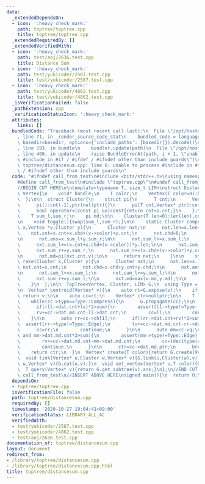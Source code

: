```yaml
---
data:
  _extendedDependsOn:
  - icon: ':heavy_check_mark:'
    path: toptree/toptree.cpp
    title: toptree/toptree.cpp
  _extendedRequiredBy: []
  _extendedVerifiedWith:
  - icon: ':heavy_check_mark:'
    path: test/aoj/2636.test.cpp
    title: Distance Sum
  - icon: ':heavy_check_mark:'
    path: test/yukicoder/2587.test.cpp
    title: test/yukicoder/2587.test.cpp
  - icon: ':heavy_check_mark:'
    path: test/yukicoder/4862.test.cpp
    title: test/yukicoder/4862.test.cpp
  _isVerificationFailed: false
  _pathExtension: cpp
  _verificationStatusIcon: ':heavy_check_mark:'
  attributes:
    links: []
  bundledCode: "Traceback (most recent call last):\n  File \"/opt/hostedtoolcache/Python/3.9.2/x64/lib/python3.9/site-packages/onlinejudge_verify/documentation/build.py\"\
    , line 71, in _render_source_code_stat\n    bundled_code = language.bundle(stat.path,\
    \ basedir=basedir, options={'include_paths': [basedir]}).decode()\n  File \"/opt/hostedtoolcache/Python/3.9.2/x64/lib/python3.9/site-packages/onlinejudge_verify/languages/cplusplus.py\"\
    , line 193, in bundle\n    bundler.update(path)\n  File \"/opt/hostedtoolcache/Python/3.9.2/x64/lib/python3.9/site-packages/onlinejudge_verify/languages/cplusplus_bundle.py\"\
    , line 400, in update\n    raise BundleErrorAt(path, i + 1, \"unable to process\
    \ #include in #if / #ifdef / #ifndef other than include guards\")\nonlinejudge_verify.languages.cplusplus_bundle.BundleErrorAt:\
    \ toptree/distancesum.cpp: line 6: unable to process #include in #if / #ifdef\
    \ / #ifndef other than include guards\n"
  code: "#ifndef call_from_test\n#include <bits/stdc++.h>\nusing namespace std;\n\n\
    #define call_from_test\n#include \"toptree.cpp\"\n#undef call_from_test\n\n#endif\n\
    //BEGIN CUT HERE\n\ntemplate<typename T, size_t LIM>\nstruct DistanceSum{\n  struct\
    \ Vertex{\n    void* handle;\n    T color;\n    Vertex(T color=0):handle(nullptr),color(color){}\n\
    \  };\n\n  struct Cluster{\n    struct pi{\n      T cnt;\n      Vertex* ptr;\n\
    \      pi():cnt(-1),ptr(nullptr){}\n      pi(T cnt,Vertex* ptr):cnt(cnt),ptr(ptr){}\n\
    \      bool operator<(const pi &o)const{return cnt<o.cnt;}\n    };\n\n    T len,cnt,chd,ans;\n\
    \    T sum_l,sum_r;\n    pi md;\n\n    Cluster(T len=0):len(len),cnt(0),chd(0),ans(0),sum_l(0),sum_r(0){}\n\
    \n    void toggle(){swap(sum_l,sum_r);}\n\n    static Cluster compress(Cluster\
    \ x,Vertex *v,Cluster y){\n      Cluster nxt;\n      nxt.len=x.len+y.len;\n  \
    \    nxt.cnt=x.cnt+x.chd+(v->color)+y.cnt;\n      nxt.chd=0;\n      assert(y.chd==0);\n\
    \n      nxt.ans=x.sum_l+y.sum_r;\n\n      nxt.sum_l+=x.sum_l;\n      nxt.sum_l+=y.sum_l;\n\
    \      nxt.sum_l+=(x.cnt+x.chd+(v->color))*y.len;\n\n      nxt.sum_r+=x.sum_r;\n\
    \      nxt.sum_r+=y.sum_r;\n      nxt.sum_r+=(x.chd+(v->color)+y.cnt)*x.len;\n\
    \n      nxt.md=pi(nxt.cnt,v);\n\n      return nxt;\n    }\n\n    static Cluster\
    \ rake(Cluster x,Cluster y){\n      Cluster nxt;\n      nxt.len=x.len;\n     \
    \ nxt.cnt=x.cnt;\n      nxt.chd=x.chd+y.cnt+y.chd;\n\n      nxt.ans=x.sum_l+y.sum_l;\n\
    \n      nxt.sum_l+=x.sum_l;\n      nxt.sum_l+=y.sum_l;\n\n      nxt.sum_r+=x.sum_r;\n\
    \      nxt.sum_r+=y.sum_l;\n\n      nxt.md=max(x.md,y.md);\n\n      return nxt;\n\
    \    }\n  };\n\n  TopTree<Vertex, Cluster, LIM> G;\n  using Type = typename decltype(G)::Type;\n\
    \n  Vertex* centroid(Vertex* v){\n    auto rt=G.expose(v);\n    if(rt->type==Type::Edge)\
    \ return v;\n\n    auto cc=rt;\n    Vertex* ctr=nullptr;\n\n    T lv=0,rv=0,sum=rt->dat.cnt;\n\
    \    while(cc->type==Type::Compress){\n      G.propagate(cc);\n\n      auto ll=cc->ch[0];\n\
    \      if((ll->dat.cnt+lv)*2>sum){\n        assert(ll->type!=Type::Edge);\n  \
    \      rv+=cc->dat.md.cnt-ll->dat.cnt;\n        cc=ll;\n        continue;\n  \
    \    }\n\n      auto rr=cc->ch[1];\n      if((rr->dat.cnt+rv)*2>sum){\n      \
    \  assert(rr->type!=Type::Edge);\n        lv+=cc->dat.md.cnt-rr->dat.cnt;\n  \
    \      cc=rr;\n        continue;\n      }\n\n      auto mm=cc->q;\n      if(mm\
    \ and mm->dat.md.cnt*2>sum){\n        assert(mm->type!=Type::Edge);\n        rv+=lv;lv=0;\n\
    \        rv+=cc->dat.md.cnt-mm->dat.md.cnt;\n        cc=(decltype(cc))mm->dat.md.ptr->handle;\n\
    \        continue;\n      }\n\n      ctr=cc->dat.md.ptr;\n      break;\n    }\n\
    \    return ctr;\n  }\n  Vertex* create(T color){return G.create(Vertex(color));}\n\
    \  void link(Vertex* u,Cluster w,Vertex* v){G.link(u,Cluster(w),v);}\n  void cut(Vertex*\
    \ u,Vertex* v){G.cut(u,v);}\n  void set_vertex(Vertex* u,T color){G.set_vertex(u,Vertex(color));}\n\
    \  T query(Vertex* v){return G.get_subtree(v).ans;}\n};\n//END CUT HERE\n#ifndef\
    \ call_from_test\n//INSERT ABOVE HERE\nsigned main(){\n  return 0;\n}\n#endif\n"
  dependsOn:
  - toptree/toptree.cpp
  isVerificationFile: false
  path: toptree/distancesum.cpp
  requiredBy: []
  timestamp: '2020-10-27 19:04:41+09:00'
  verificationStatus: LIBRARY_ALL_AC
  verifiedWith:
  - test/yukicoder/2587.test.cpp
  - test/yukicoder/4862.test.cpp
  - test/aoj/2636.test.cpp
documentation_of: toptree/distancesum.cpp
layout: document
redirect_from:
- /library/toptree/distancesum.cpp
- /library/toptree/distancesum.cpp.html
title: toptree/distancesum.cpp
---
```

